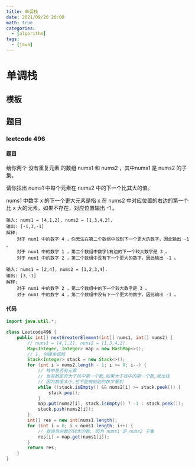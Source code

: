```yaml
---
title: 单调栈
date: 2021/09/20 20:00
math: true
categories:
  - [algorithm]
tags:
  - [java]
---
```


# 单调栈

## 模板

## 题目

### leetcode 496

#### 题目

给你两个 没有重复元素 的数组 nums1 和 nums2 ，其中nums1 是 nums2 的子集。

请你找出 nums1 中每个元素在 nums2 中的下一个比其大的值。

nums1 中数字 x 的下一个更大元素是指 x 在 nums2 中对应位置的右边的第一个比 x 大的元素。如果不存在，对应位置输出 -1 。

```
输入: nums1 = [4,1,2], nums2 = [1,3,4,2].
输出: [-1,3,-1]
解释:
    对于 num1 中的数字 4 ，你无法在第二个数组中找到下一个更大的数字，因此输出 -1 。
    对于 num1 中的数字 1 ，第二个数组中数字1右边的下一个较大数字是 3 。
    对于 num1 中的数字 2 ，第二个数组中没有下一个更大的数字，因此输出 -1 。
```

```
输入: nums1 = [2,4], nums2 = [1,2,3,4].
输出: [3,-1]
解释:
    对于 num1 中的数字 2 ，第二个数组中的下一个较大数字是 3 。
    对于 num1 中的数字 4 ，第二个数组中没有下一个更大的数字，因此输出 -1 。
```

#### 代码

```java
import java.util.*;

class Leetcode496 {
    public int[] nextGreaterElement(int[] nums1, int[] nums2) {
        // nums1 = [4,1,2], nums2 = [1,3,4,2].
        Map<Integer, Integer> map = new HashMap<>();
        // 1. 创建单调栈
        Stack<Integer> stack = new Stack<>();
        for (int i = nums2.length - 1; i >= 0; i--) {
            // 栈中是否有元素
            // 当前数是否大于栈中第一个数,如果大于栈中的第一个数,就出栈
            // 因为数值太小,也不能被前边的数字看到
            while (!stack.isEmpty() && nums2[i] >= stack.peek()) {
                stack.pop();
            }
            map.put(nums2[i], stack.isEmpty() ? -1 : stack.peek());
            stack.push(nums2[i]);
        }
        int[] res = new int[nums1.length];
        for (int i = 0; i < nums1.length; i++) {
            // 查询当前数的较大的数, 因为 nums1 是 nums2 子集
            res[i] = map.get(nums1[i]);
        }
        return res;
    }
}
```